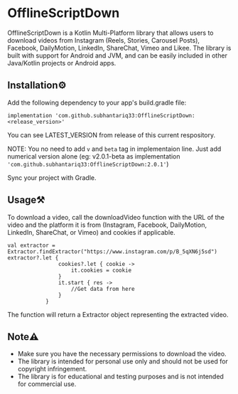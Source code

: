 # OfflineScriptDown
OfflineScriptDown is a Kotlin Multi-Platform library that allows users to download videos from Instagram (Reels, Stories, Carousel Posts), Facebook, DailyMotion, LinkedIn, ShareChat, Vimeo and Likee. The library is built with support for Android and JVM, and can be easily included in other Java/Kotlin projects or Android apps.

## Installation⚙️
Add the following dependency to your app's build.gradle file:

 

    implementation 'com.github.subhantariq33:OfflineScriptDown:<release_version>'

You can see LATEST_VERSION from release of this current respository.

NOTE: You no need to add `v` and `beta` tag in implementaion line. Just add numerical version alone (eg: v2.0.1-beta as implementation `'com.github.subhantariq33:OfflineScriptDown:2.0.1'`)

Sync your project with Gradle.


## Usage⚒️
To download a video, call the downloadVideo function with the URL of the video and the platform it is from (Instagram, Facebook, DailyMotion, LinkedIn, ShareChat, or Vimeo) and cookies if applicable.


    val extractor = Extractor.findExtractor("https://www.instagram.com/p/B_5qXN6j5sd")
    extractor?.let {
                    cookies?.let { cookie ->
                        it.cookies = cookie
                    }
                    it.start { res ->
                        //Get data from here
                    }
                }
The function will return a Extractor object representing the extracted video.

## Note⚠️
- Make sure you have the necessary permissions to download the video.
- The library is intended for personal use only and should not be used for copyright infringement.
- The library is for educational and testing purposes and is not intended for commercial use.

[//]: # (## Contributing🤝)

[//]: # (If you want to contribute to this project, feel free to open a pull request or create an issue.)

[//]: # ()
[//]: # (## Support🔁)

[//]: # (If you have any issues or questions, please open an issue.)

[//]: # ()
[//]: # (## License📝)

[//]: # (This project is licensed under the Apache 2.0 License.)

[//]: # ()
[//]: # (## Author🖋️)

[//]: # (This project is created by [Udhayarajan M]&#40;https://linktr.ee/udhayarajan_m&#41;)

[//]: # ()
[//]: # (## Cloud version☁️)

[//]: # (This project is available as cloud API version vist [Rapid API]&#40;https://rapidapi.com/mudhayarajan2013/api/vidsnap&#41; to get it. **IT IS FREE CURRENTLY**)

[//]: # ()
[//]: # (## Resources📲)

[//]: # (A sample app using this library can be found at this URL: https://github.com/Udhayarajan/VidSnapKit/tree/master/sample%20app)

[//]: # ()
[//]: # (## Additional things➕)

[//]: # (- You can check the sample app for more details on how to use this library)

[//]: # (- Cookies needed to be passed if required.)

[//]: # ()
[//]: # (## Sponsorship☕)

[//]: # ([!["Buy Me A Coffee"]&#40;https://img.buymeacoffee.com/button-api/?text=Buy%20me%20a%20coffee&emoji=&slug=udhayarajan&button_colour=5F7FFF&font_colour=ffffff&font_family=Cookie&outline_colour=000000&coffee_colour=FFDD00&#41;]&#40;https://www.buymeacoffee.com/udhayarajan&#41;)

[//]: # ()
[//]: # ()
